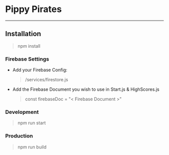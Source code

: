 # Pippy Pirates

---

## Installation

> npm install

### Firebase Settings

- Add your Firebase Config:

  > /services/firestore.js

- Add the Firebase Document you wish to use in Start.js & HighScores.js

  > const firebaseDoc = "< Firebase Document >"

### Development

> npm run start

### Production

> npm run build
